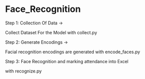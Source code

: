 # Face_Recognition

Step 1: Collection Of Data ->

Collect Dataset For the Model with collect.py

Step 2: Generate Encodings ->

Facial recognition encodings are generated with encode_faces.py 

Step 3: Face Recognition and marking attendance into Excel

with recognize.py
